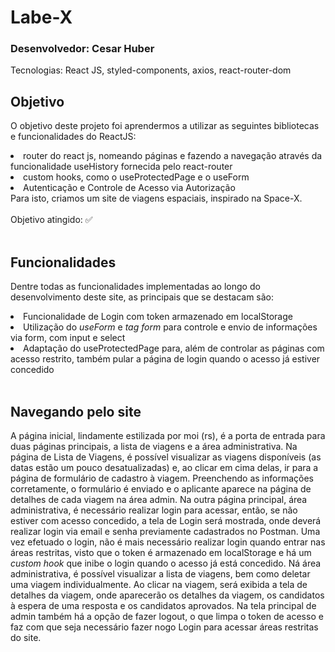 # Labe-X
### Desenvolvedor: Cesar Huber
Tecnologias: React JS, styled-components, axios, react-router-dom
## Objetivo
O objetivo deste projeto foi aprendermos a utilizar as seguintes bibliotecas e funcionalidades do ReactJS: 
<li> router do react js, nomeando páginas e fazendo a navegação através da funcionalidade useHistory fornecida pelo react-router 
<li> custom hooks, como o useProtectedPage e o useForm
<li> Autenticação e Controle de Acesso via Autorização

<br>
Para isto, criamos um site de viagens espaciais, inspirado na Space-X. 
<br><br>Objetivo atingido: ✅
<br><br>

## Funcionalidades
Dentre todas as funcionalidades implementadas ao longo do desenvolvimento deste site, as principais que se destacam são:
<li> Funcionalidade de Login com token armazenado em localStorage
<li> Utilização do <i>useForm</i> e <i>tag form</i> para controle e envio de informações via form, com input e select
<li> Adaptação do useProtectedPage para, além de controlar as páginas com acesso restrito, também pular a página de login quando o acesso já estiver concedido
<br><br>

## Navegando pelo site
A página inicial, lindamente estilizada por moi (rs), é a porta de entrada para duas páginas principais, a lista de viagens e a área administrativa. 
Na página de Lista de Viagens, é possível visualizar as viagens disponíveis (as datas estão um pouco desatualizadas) e, ao clicar em cima delas, ir para a página de formulário de cadastro à viagem. Preenchendo as informações corretamente, o formulário é enviado e o aplicante aparece na página de detalhes de cada viagem na área admin. 
Na outra página principal, área administrativa, é necessário realizar login para acessar, então, se não estiver com acesso concedido, a tela de Login será mostrada, onde deverá realizar login via email e senha previamente cadastrados no Postman.
Uma vez efetuado o login, não é mais necessário realizar login quando entrar nas áreas restritas, visto que o token é armazenado em localStorage e há um <i>custom hook</i> que inibe o login quando o acesso já está concedido. 
Ná área administrativa, é possível visualizar a lista de viagens, bem como deletar uma viagem individualmente. Ao clicar na viagem, será exibida a tela de detalhes da viagem, onde aparecerão os detalhes da viagem, os candidatos à espera de uma resposta e os candidatos aprovados. 
Na tela principal de admin também há a opção de fazer logout, o que limpa o token de acesso e faz com que seja necessário fazer nogo Login para acessar áreas restritas do site.
